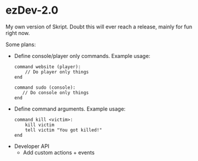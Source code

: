 # ezDev-2.0
My own version of Skript.
Doubt this will ever reach a release, mainly for fun right now.

Some plans:
 - Define console/player only commands. Example usage:
     ```
     command website (player):
         // Do player only things
     end
   
     command sudo (console):
        // Do console only things
     end
     ```
 - Define command arguments. Example usage:
    ```
    command kill <victim>:
        kill victim
        tell victim "You got killed!"
    end
    ```
 - Developer API
    - Add custom actions + events
